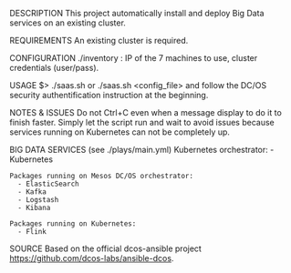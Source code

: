 DESCRIPTION
    This project automatically install and deploy Big Data services on an existing cluster.


REQUIREMENTS
   An existing cluster is required.


CONFIGURATION
    ./inventory : IP of the 7 machines to use, cluster credentials (user/pass).

USAGE
    $> ./saas.sh or ./saas.sh <config_file> and follow the DC/OS security authentification instruction at the beginning.


NOTES & ISSUES
    Do not Ctrl+C even when a message display to do it to finish faster. Simply let the script run and wait to avoid issues because services running on Kubernetes can not be completely up.


BIG DATA SERVICES (see ./plays/main.yml)
    Kubernetes orchestrator:
      - Kubernetes

    Packages running on Mesos DC/OS orchestrator:
      - ElasticSearch
      - Kafka
      - Logstash
      - Kibana

    Packages running on Kubernetes:
      - Flink

SOURCE
    Based on the official dcos-ansible project https://github.com/dcos-labs/ansible-dcos.
